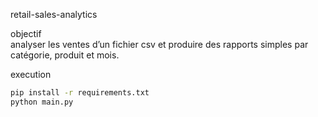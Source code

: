 retail-sales-analytics

objectif  
analyser les ventes d’un fichier csv et produire des rapports simples par catégorie, produit et mois.

execution  
```bash
pip install -r requirements.txt
python main.py
